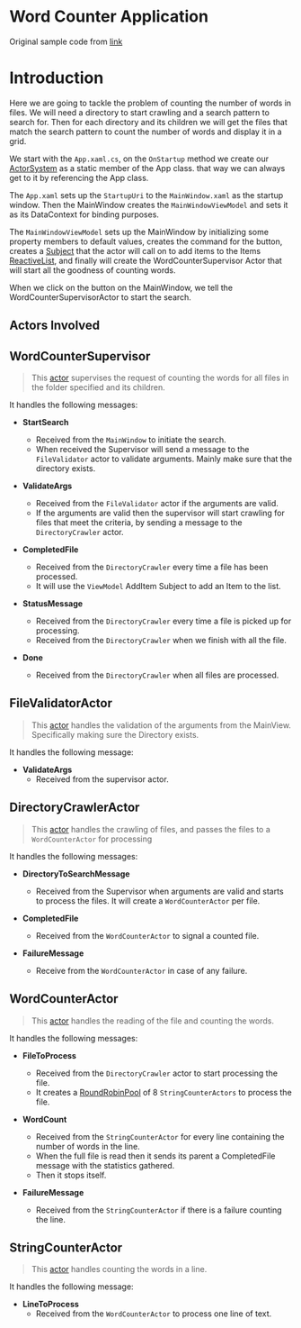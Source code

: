 # Word Counter Application

Original sample code from [link](http://www.toptal.com/scala/concurrency-and-fault-tolerance-made-easy-an-intro-to-akka)


# Introduction

Here we are going to tackle the problem of counting the number of words in files. We will need a directory to start crawling and a search pattern to search for. Then for each directory and its children we will get the files that match the search pattern to count the number of words and display it in a grid.


We start with the `App.xaml.cs`, on the `OnStartup` method we create our [ActorSystem](<http://getakka.net/docs/concepts/actorsystem>) as a static member of the App class. that way we can always get to it by referencing the App class.

The `App.xaml` sets up the `StartupUri` to the `MainWindow.xaml` as the startup window. Then the MainWindow creates the `MainWindowViewModel` and sets it as its DataContext for binding purposes.

The `MainWindowViewModel` sets up the MainWindow by initializing some property members to default values, creates the command for the button, creates a [Subject](<http://www.introtorx.com/content/v1.0.10621.0/02_KeyTypes.html>) that the actor will call on to add items to the Items [ReactiveList](<http://reactiveui.readthedocs.org/en/stable/basics/reactive-list/>), and finally will create the WordCounterSupervisor Actor that will start all the goodness of counting words.

When we click on the button on the MainWindow, we tell the WordCounterSupervisorActor to start the search.


## Actors Involved

## WordCounterSupervisor

>This [actor](<http://getakka.net/docs/Working%20with%20actors>) supervises the request of counting the words for all files in the folder specified and its children.

It handles the following messages:

* **StartSearch**
  * Received from the `MainWindow` to initiate the search.
  * When received the Supervisor will send a message to the `FileValidator` actor to validate arguments. Mainly make sure that the directory exists.
 
* **ValidateArgs**
  * Received from the `FileValidator` actor if the arguments are valid.
  * If the arguments are valid then the supervisor will start crawling for files that meet the criteria, by sending a message to the `DirectoryCrawler` actor.
  
* **CompletedFile**
  * Received from the `DirectoryCrawler` every time a file has been processed.
  * It will use the `ViewModel` AddItem Subject to add an Item to the list.
  
* **StatusMessage**
  * Received from the `DirectoryCrawler` every time a file is picked up for processing.
  * Received from the `DirectoryCrawler` when we finish with all the file.

* **Done**
  * Received from the `DirectoryCrawler` when all files are processed.

## FileValidatorActor

>This [actor](<http://getakka.net/docs/Working%20with%20actors>) handles the validation of the arguments from the MainView. Specifically making sure the Directory exists.

It handles the following message:

* **ValidateArgs**
  * Received from the supervisor actor.

## DirectoryCrawlerActor

>This [actor](<http://getakka.net/docs/Working%20with%20actors>) handles the crawling of files, and passes the files to a `WordCounterActor` for processing

It handles the following messages:

* **DirectoryToSearchMessage**
  * Received from the Supervisor when arguments are valid and starts to process the files. It will create a `WordCounterActor` per file.

* **CompletedFile**
  * Received from the `WordCounterActor` to signal a counted file.

* **FailureMessage**
  * Receive from the `WordCounterActor` in case of any failure. 

## WordCounterActor

>This [actor](<http://getakka.net/docs/Working%20with%20actors>) handles the reading of the file and counting the words.

It handles the following messages:

* **FileToProcess**
  * Received from the `DirectoryCrawler` actor to start processing the file.
  * It creates a [RoundRobinPool](<http://getakka.net/docs/working-with-actors/Routers#roundrobin>) of 8 `StringCounterActors` to process the file.    

* **WordCount**
  * Received from the `StringCounterActor` for every line containing the number of words in the line.
  * When the full file is read then it sends its parent a CompletedFile message with the statistics gathered.
  * Then it stops itself.

* **FailureMessage**
  * Received from the `StringCounterActor` if there is a failure counting the line.

## StringCounterActor

>This [actor](<http://getakka.net/docs/Working%20with%20actors>) handles counting the words in a line.

It handles the following message:

* **LineToProcess**
  * Received from the `WordCounterActor` to process one line of text.
